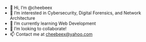 - 👋 Hi, I’m @cheebeex
- 👀 I’m interested in Cybersecurity, Digital Forensics, and Network Architecture 
- 🌱 I’m currently learning Web Development
- 💞️ I’m looking to collaborate!
- 📫 Contact me at cheebeex@yahoo.com

<!---
cheebeex/cheebeex is a ✨ special ✨ repository because its `README.md` (this file) appears on your GitHub profile.
You can click the Preview link to take a look at your changes.
--->

